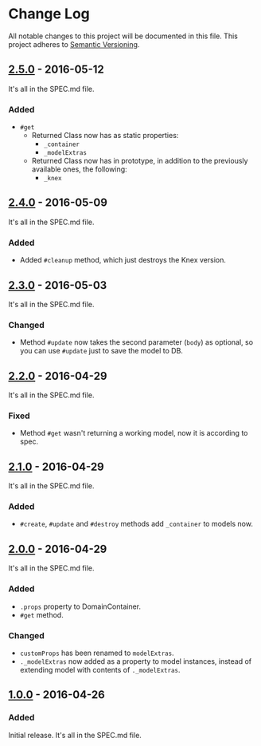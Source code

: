 # Change Log

All notable changes to this project will be documented in this file.  This
project adheres to [Semantic Versioning](http://semver.org/).

## [2.5.0] - 2016-05-12

It's all in the SPEC.md file.

### Added

- `#get`
  - Returned Class now has as static properties:
    - `_container`
    - `_modelExtras`
  - Returned Class now has in prototype, in addition to the previously
    available ones, the following:
    - `_knex`

## [2.4.0] - 2016-05-09

It's all in the SPEC.md file.

### Added

- Added `#cleanup` method, which just destroys the Knex version.

## [2.3.0] - 2016-05-03

It's all in the SPEC.md file.

### Changed

- Method `#update` now takes the second parameter (`body`) as optional, so you
  can use `#update` just to save the model to DB.

## [2.2.0] - 2016-04-29

It's all in the SPEC.md file.

### Fixed

- Method `#get` wasn't returning a working model, now it is according to spec.

## [2.1.0] - 2016-04-29

It's all in the SPEC.md file.

### Added

- `#create`, `#update` and `#destroy` methods add `_container` to models now.

## [2.0.0] - 2016-04-29

It's all in the SPEC.md file.

### Added

- `.props` property to DomainContainer.
- `#get` method.

### Changed

- `customProps` has been renamed to `modelExtras`.
- `._modelExtras` now added as a property to model instances, instead of
  extending model with contents of `._modelExtras`.

## [1.0.0] - 2016-04-26

### Added

Initial release.  It's all in the SPEC.md file.

[2.5.0]: https://github.com/greduan/domain-container/tree/c73420f4520c2d0d1eedf8c8298779be9a079a6b
[2.4.0]: https://github.com/greduan/domain-container/tree/f9bb3cfd9ecdfa928380c7070bcc46cf59af30cc
[2.3.0]: https://github.com/greduan/domain-container/tree/6b4cbfc1cb0f5b841759197270304e35fa1ec20e
[2.2.0]: https://github.com/greduan/domain-container/tree/2119cd6652c6df034837a0e980b030d35ded81e8
[2.1.0]: https://github.com/greduan/domain-container/tree/6cd8fbb020b24bd86a4f6df192ab1814b0de544c
[2.0.0]: https://github.com/greduan/domain-container/tree/83fde0835c8db9d2cdcbae07defdb8e0a7e5dbdd
[1.0.0]: https://github.com/greduan/domain-container/tree/e519c8b60fa3bb82513e45f1fb62444eb0ba26c5
